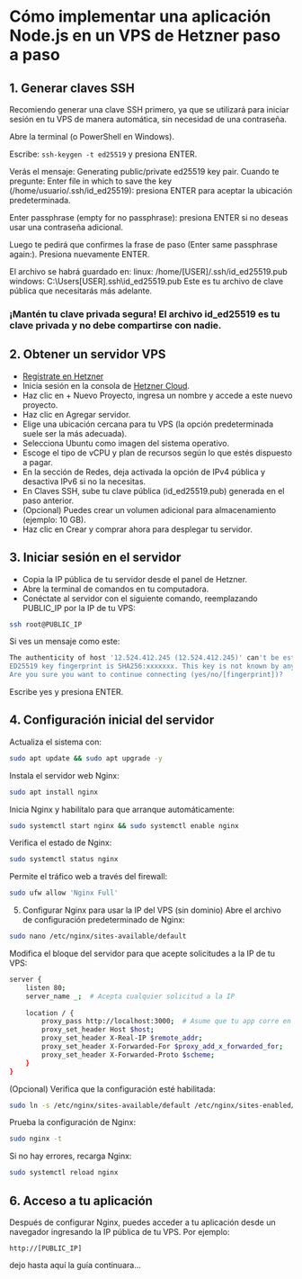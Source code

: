 # Cómo implementar una aplicación Node.js en un VPS de Hetzner paso a paso

## 1. Generar claves SSH
Recomiendo generar una clave SSH primero, ya que se utilizará para iniciar sesión en tu VPS de manera automática, sin necesidad de una contraseña.

Abre la terminal (o PowerShell en Windows).

Escribe: `ssh-keygen -t ed25519` y presiona ENTER.

Verás el mensaje: Generating public/private ed25519 key pair.
Cuando te pregunte: Enter file in which to save the key (/home/usuario/.ssh/id_ed25519): presiona ENTER para aceptar la ubicación predeterminada.

Enter passphrase (empty for no passphrase): presiona ENTER si no deseas usar una contraseña adicional.

Luego te pedirá que confirmes la frase de paso (Enter same passphrase again:). Presiona nuevamente ENTER.

El archivo se habrá guardado en: 
linux: /home/[USER]/.ssh/id_ed25519.pub
windows: C:\Users\[USER]\.ssh\id_ed25519.pub
Este es tu archivo de clave pública que necesitarás más adelante.

### ¡Mantén tu clave privada segura! El archivo id_ed25519 es tu clave privada y no debe compartirse con nadie.


## 2. Obtener un servidor VPS
* [Regístrate en Hetzner](https://accounts.hetzner.com/signUp)
* Inicia sesión en la consola de [Hetzner Cloud](https://console.hetzner.cloud/projects).
* Haz clic en + Nuevo Proyecto, ingresa un nombre y accede a este nuevo proyecto.
* Haz clic en Agregar servidor.
* Elige una ubicación cercana para tu VPS (la opción predeterminada suele ser la más adecuada).
* Selecciona Ubuntu como imagen del sistema operativo.
* Escoge el tipo de vCPU y plan de recursos según lo que estés dispuesto a pagar.
* En la sección de Redes, deja activada la opción de IPv4 pública y desactiva IPv6 si no la necesitas.
* En Claves SSH, sube tu clave pública (id_ed25519.pub) generada en el paso anterior.
* (Opcional) Puedes crear un volumen adicional para almacenamiento (ejemplo: 10 GB).
* Haz clic en Crear y comprar ahora para desplegar tu servidor.

## 3. Iniciar sesión en el servidor
* Copia la IP pública de tu servidor desde el panel de Hetzner.
* Abre la terminal de comandos en tu computadora.
* Conéctate al servidor con el siguiente comando, reemplazando PUBLIC_IP por la IP de tu VPS:
```bash
ssh root@PUBLIC_IP
```

Si ves un mensaje como este:
```bash
The authenticity of host '12.524.412.245 (12.524.412.245)' can't be established.
ED25519 key fingerprint is SHA256:xxxxxxx. This key is not known by any other names.
Are you sure you want to continue connecting (yes/no/[fingerprint])?
```
Escribe yes y presiona ENTER.

## 4. Configuración inicial del servidor
Actualiza el sistema con:
```bash
sudo apt update && sudo apt upgrade -y
```

Instala el servidor web Nginx:
```bash
sudo apt install nginx
```

Inicia Nginx y habilítalo para que arranque automáticamente:
```bash
sudo systemctl start nginx && sudo systemctl enable nginx
```

Verifica el estado de Nginx:
```bash
sudo systemctl status nginx
```

Permite el tráfico web a través del firewall:
```bash
sudo ufw allow 'Nginx Full'
```

5. Configurar Nginx para usar la IP del VPS (sin dominio)
Abre el archivo de configuración predeterminado de Nginx:
```bash
sudo nano /etc/nginx/sites-available/default
```

Modifica el bloque del servidor para que acepte solicitudes a la IP de tu VPS:
```bash
server {
    listen 80;
    server_name _;  # Acepta cualquier solicitud a la IP
    
    location / {
        proxy_pass http://localhost:3000;  # Asume que tu app corre en el puerto 3000
        proxy_set_header Host $host;
        proxy_set_header X-Real-IP $remote_addr;
        proxy_set_header X-Forwarded-For $proxy_add_x_forwarded_for;
        proxy_set_header X-Forwarded-Proto $scheme;
    }
}
```

(Opcional) Verifica que la configuración esté habilitada:
```bash
sudo ln -s /etc/nginx/sites-available/default /etc/nginx/sites-enabled/
```

Prueba la configuración de Nginx:
```bash
sudo nginx -t
```

Si no hay errores, recarga Nginx:
```bash
sudo systemctl reload nginx
```

## 6. Acceso a tu aplicación
Después de configurar Nginx, puedes acceder a tu aplicación desde un navegador ingresando la IP pública de tu VPS. Por ejemplo:
```
http://[PUBLIC_IP]
```

dejo hasta aquí la guía continuara…
